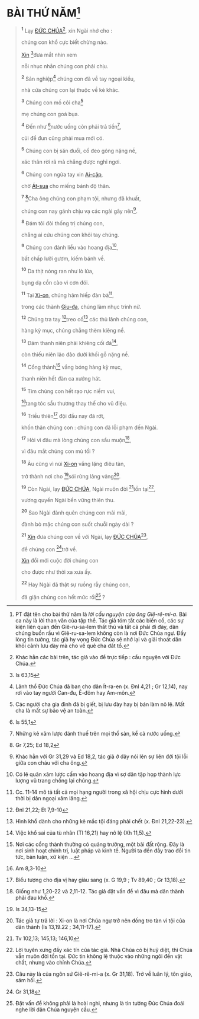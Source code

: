 # BÀI THỨ NĂM[^1-0ca134c8-ab40-452e-8873-4dd85a36fab2]

> <sup><b>1</b></sup> Lạy [ĐỨC CHÚA]()[^2-0ca134c8-ab40-452e-8873-4dd85a36fab2], xin Ngài nhớ cho :
>
> chúng con khổ cực biết chừng nào.
>
> [Xin]() [^1@-0ca134c8-ab40-452e-8873-4dd85a36fab2]đưa mắt nhìn xem
>
> nỗi nhục nhằn chúng con phải chịu.
>
> <sup><b>2</b></sup> Sản nghiệp[^3-0ca134c8-ab40-452e-8873-4dd85a36fab2] chúng con đã về tay ngoại kiều,
>
> nhà cửa chúng con lại thuộc về kẻ khác.
>
> <sup><b>3</b></sup> Chúng con mồ côi cha[^4-0ca134c8-ab40-452e-8873-4dd85a36fab2]
>
> mẹ chúng con goá bụa.
>
> <sup><b>4</b></sup> Đến như [^2@-0ca134c8-ab40-452e-8873-4dd85a36fab2]nước uống còn phải trả tiền[^5-0ca134c8-ab40-452e-8873-4dd85a36fab2],
>
> củi để đun cũng phải mua mới có.
>
> <sup><b>5</b></sup> Chúng con bị săn đuổi, cổ đeo gông nặng nề,
>
> xác thân rời rã mà chẳng được nghỉ ngơi.
>
> <sup><b>6</b></sup> Chúng con ngửa tay xin [Ai-cập](),
>
> chờ [Át-sua]() cho miếng bánh độ thân.
>
> <sup><b>7</b></sup> [^3@-0ca134c8-ab40-452e-8873-4dd85a36fab2]Cha ông chúng con phạm tội, nhưng đã khuất,
>
> chúng con nay gánh chịu vạ các ngài gây nên[^6-0ca134c8-ab40-452e-8873-4dd85a36fab2].
>
> <sup><b>8</b></sup> Đám tôi đòi thống trị chúng con,
>
> chẳng ai cứu chúng con khỏi tay chúng.
>
> <sup><b>9</b></sup> Chúng con đánh liều vào hoang địa[^7-0ca134c8-ab40-452e-8873-4dd85a36fab2],
>
> bất chấp lưỡi gươm, kiếm bánh về.
>
> <sup><b>10</b></sup> Da thịt nóng ran như lò lửa,
>
> bụng dạ cồn cào vì cơn đói.
>
> <sup><b>11</b></sup> Tại [Xi-on](), chúng hãm hiếp đàn bà[^8-0ca134c8-ab40-452e-8873-4dd85a36fab2],
>
> trong các thành [Giu-đa](), chúng làm nhục trinh nữ.
>
> <sup><b>12</b></sup> Chúng tra tay [^4@-0ca134c8-ab40-452e-8873-4dd85a36fab2]treo cổ[^9-0ca134c8-ab40-452e-8873-4dd85a36fab2] các thủ lãnh chúng con,
>
> hàng kỳ mục, chúng chẳng thèm kiêng nể.
>
> <sup><b>13</b></sup> Đám thanh niên phải khiêng cối đá[^10-0ca134c8-ab40-452e-8873-4dd85a36fab2],
>
> còn thiếu niên lảo đảo dưới khối gỗ nặng nề.
>
> <sup><b>14</b></sup> Cổng thành[^11-0ca134c8-ab40-452e-8873-4dd85a36fab2] vắng bóng hàng kỳ mục,
>
> thanh niên hết đàn ca xướng hát.
>
> <sup><b>15</b></sup> Tim chúng con hết rạo rực niềm vui,
>
> [^5@-0ca134c8-ab40-452e-8873-4dd85a36fab2]tang tóc sầu thương thay thế cho vũ điệu.
>
> <sup><b>16</b></sup> Triều thiên[^12-0ca134c8-ab40-452e-8873-4dd85a36fab2] đội đầu nay đã rớt,
>
> khốn thân chúng con : chúng con đã lỗi phạm đến Ngài.
>
> <sup><b>17</b></sup> Hỏi vì đâu mà lòng chúng con sầu muộn[^13-0ca134c8-ab40-452e-8873-4dd85a36fab2],
>
> vì đâu mắt chúng con mù tối ?
>
> <sup><b>18</b></sup> Âu cũng vì núi [Xi-on]() vắng lặng điêu tàn,
>
> trở thành nơi cho [^6@-0ca134c8-ab40-452e-8873-4dd85a36fab2]sói rừng lảng vảng[^14-0ca134c8-ab40-452e-8873-4dd85a36fab2].
>
> <sup><b>19</b></sup> Còn Ngài, lạy [ĐỨC CHÚA](), Ngài muôn đời [^7@-0ca134c8-ab40-452e-8873-4dd85a36fab2]tồn tại[^15-0ca134c8-ab40-452e-8873-4dd85a36fab2],
>
> vương quyền Ngài bền vững thiên thu.
>
> <sup><b>20</b></sup> Sao Ngài đành quên chúng con mãi mãi,
>
> đành bỏ mặc chúng con suốt chuỗi ngày dài ?
>
> <sup><b>21</b></sup> [Xin]() đưa chúng con về với Ngài, lạy [ĐỨC CHÚA]()[^16-0ca134c8-ab40-452e-8873-4dd85a36fab2],
>
> để chúng con [^8@-0ca134c8-ab40-452e-8873-4dd85a36fab2]trở về.
>
> [Xin]() đổi mới cuộc đời chúng con
>
> cho được như thời xa xưa ấy.
>
> <sup><b>22</b></sup> Hay Ngài đã thật sự ruồng rẫy chúng con,
>
> đã giận chúng con hết mức rồi[^17-0ca134c8-ab40-452e-8873-4dd85a36fab2] ?

[^1-0ca134c8-ab40-452e-8873-4dd85a36fab2]: PT đặt tên cho bài thứ năm là _lời cầu nguyện của ông Giê-rê-mi-a_. Bài ca này là lời than vãn của tập thể. Tác giả tóm tắt các biến cố, các sự kiện liên quan đến Giê-ru-sa-lem thất thủ và tất cả phải đi đày, dân chúng buồn rầu vì Giê-ru-sa-lem không còn là nơi Đức Chúa ngự. Đầy lòng tin tưởng, tác giả hy vọng Đức Chúa sẽ nhớ lại và giải thoát dân khỏi cảnh lưu đày mà cho về quê cha đất tổ.

[^2-0ca134c8-ab40-452e-8873-4dd85a36fab2]: Khác hẳn các bài trên, tác giả vào đề trực tiếp : cầu nguyện với Đức Chúa.

[^3-0ca134c8-ab40-452e-8873-4dd85a36fab2]: Lãnh thổ Đức Chúa đã ban cho dân Ít-ra-en (x. Đnl 4,21 ; Gr 12,14), nay rơi vào tay người Can-đu, Ê-đôm hay Am-môn.

[^4-0ca134c8-ab40-452e-8873-4dd85a36fab2]: Các người cha gia đình đã bị giết, bị lưu đày hay bị bán làm nô lệ. Mất cha là mất sự bảo vệ an toàn.

[^5-0ca134c8-ab40-452e-8873-4dd85a36fab2]: Những kẻ xâm lược đánh thuế trên mọi thổ sản, kể cả nước uống.

[^6-0ca134c8-ab40-452e-8873-4dd85a36fab2]: Khác hẳn với Gr 31,29 và Ed 18,2, tác giả ở đây nói lên sự liên đới tội lỗi giữa con cháu với cha ông.

[^7-0ca134c8-ab40-452e-8873-4dd85a36fab2]: Có lẽ quân xâm lược cấm vào hoang địa vì sợ dân tập họp thành lực lượng vũ trang chống lại chúng.

[^8-0ca134c8-ab40-452e-8873-4dd85a36fab2]: Cc. 11-14 mô tả tất cả mọi hạng người trong xã hội chịu cực hình dưới thời bị dân ngoại xâm lăng.

[^9-0ca134c8-ab40-452e-8873-4dd85a36fab2]: Hình khổ dành cho những kẻ mắc tội đáng phải chết (x. Đnl 21,22-23).

[^10-0ca134c8-ab40-452e-8873-4dd85a36fab2]: Việc khổ sai của tù nhân (Tl 16,21) hay nô lệ (Xh 11,5).

[^11-0ca134c8-ab40-452e-8873-4dd85a36fab2]: Nơi các cổng thành thường có quảng trường, một bãi đất rộng. Đây là nơi sinh hoạt chính trị, luật pháp và kinh tế. Người ta đến đây trao đổi tin tức, bàn luận, xử kiện ...

[^12-0ca134c8-ab40-452e-8873-4dd85a36fab2]: Biểu tượng cho địa vị hay giàu sang (x. G 19,9 ; Tv 89,40 ; Gr 13,18).

[^13-0ca134c8-ab40-452e-8873-4dd85a36fab2]: Giống như 1,20-22 và 2,11-12. Tác giả đặt vấn đề vì đâu mà dân thành phải đau khổ.

[^14-0ca134c8-ab40-452e-8873-4dd85a36fab2]: Tác giả tự trả lời : Xi-on là nơi Chúa ngự trở nên đống tro tàn vì tội của dân thành (Is 13,19.22 ; 34,11-17).

[^15-0ca134c8-ab40-452e-8873-4dd85a36fab2]: Lời tuyên xưng đầy xác tín của tác giả. Nhà Chúa có bị huỷ diệt, thì Chúa vẫn muôn đời tồn tại. Đức tin không lệ thuộc vào những ngôi đền vật chất, nhưng vào chính Chúa.

[^16-0ca134c8-ab40-452e-8873-4dd85a36fab2]: Câu này là của ngôn sứ Giê-rê-mi-a (x. Gr 31,18). Trở về luân lý, tôn giáo, sám hối.

[^17-0ca134c8-ab40-452e-8873-4dd85a36fab2]: Đặt vấn đề không phải là hoài nghi, nhưng là tin tưởng Đức Chúa đoái nghe lời dân Chúa nguyện cầu.

[^1@-0ca134c8-ab40-452e-8873-4dd85a36fab2]: Is 63,15

[^2@-0ca134c8-ab40-452e-8873-4dd85a36fab2]: Is 55,1

[^3@-0ca134c8-ab40-452e-8873-4dd85a36fab2]: Gr 7,25; Ed 18,2

[^4@-0ca134c8-ab40-452e-8873-4dd85a36fab2]: Đnl 21,22; Et 7,9-10

[^5@-0ca134c8-ab40-452e-8873-4dd85a36fab2]: Am 8,3-10

[^6@-0ca134c8-ab40-452e-8873-4dd85a36fab2]: Is 34,13-15

[^7@-0ca134c8-ab40-452e-8873-4dd85a36fab2]: Tv 102,13; 145,13; 146,10

[^8@-0ca134c8-ab40-452e-8873-4dd85a36fab2]: Gr 31,18
